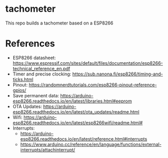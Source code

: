 # tachometer
This repo builds a tachometer based on a ESP8266

# References
- ESP8266 datasheet: https://www.espressif.com/sites/default/files/documentation/esp8266-technical_reference_en.pdf
- Timer and precise clocking: https://sub.nanona.fi/esp8266/timing-and-ticks.html
- Pinout: https://randomnerdtutorials.com/esp8266-pinout-reference-gpios/
- Save permanent data: https://arduino-esp8266.readthedocs.io/en/latest/libraries.html#eeprom
- OTA Updates: https://arduino-esp8266.readthedocs.io/en/latest/ota_updates/readme.html
- Wifi: https://arduino-esp8266.readthedocs.io/en/latest/esp8266wifi/readme.html#
- Interrupts:
  - https://arduino-esp8266.readthedocs.io/en/latest/reference.html#interrupts
  - https://www.arduino.cc/reference/en/language/functions/external-interrupts/attachinterrupt/